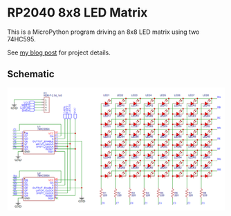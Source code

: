 RP2040 8x8 LED Matrix
========================

This is a MicroPython program driving an 8x8 LED matrix using two 74HC595.

See [my blog post](https://medium.com/nerd-for-tech/build-a-raspberry-pi-pico-powered-8x8-led-matrix-from-scratch-8caf9ef04116) for project details.


## Schematic

![Schematic](schematics.png)
